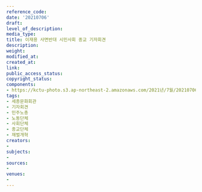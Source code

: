 ```yaml
---
reference_code: 
date: '20210706'
draft: 
level_of_description: 
media_type: 
title: 이재용 사면반대 시민사회 종교 기자회견
description: 
weight: 
modified_at: 
created_at: 
link: 
public_access_status: 
copyright_status: 
components:
- https://kctu-photo.s3.ap-northeast-2.amazonaws.com/2021년/7월/20210706-이재용+사면반대+시민사회+종교+기자회견_세종문화회관_기자회견_민주노총_노동단체_사회단체_종교단체_재벌개혁/_5D40229.jpg
tags:
- 세종문화회관
- 기자회견
- 민주노총
- 노동단체
- 사회단체
- 종교단체
- 재벌개혁
creators:
- 
subjects:
- 
sources:
- 
venues:
- 
---
```

